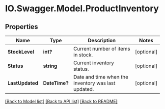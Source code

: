 # IO.Swagger.Model.ProductInventory
## Properties

Name | Type | Description | Notes
------------ | ------------- | ------------- | -------------
**StockLevel** | **int?** | Current number of items in stock. | [optional] 
**Status** | **string** | Current inventory status. | [optional] 
**LastUpdated** | **DateTime?** | Date and time when the inventory was last updated. | [optional] 

[[Back to Model list]](../README.md#documentation-for-models) [[Back to API list]](../README.md#documentation-for-api-endpoints) [[Back to README]](../README.md)

